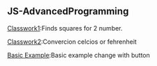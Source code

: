 ## JS-AdvancedProgramming


 [Classwork1](https://github.com/bthnbstrk/JS-AdvancedProgramming/):Finds squares for 2 number.

 [Classwork2](https://github.com/bthnbstrk/JS-AdvancedProgramming/):Convercion celcios or fehrenheit

[Basic Example](https://github.com/bthnbstrk/JS-AdvancedProgramming/):Basic example change with button 
